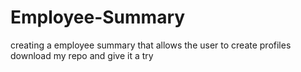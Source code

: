 # Employee-Summary
creating a employee summary that allows the user to create profiles download my repo and give it a try 
